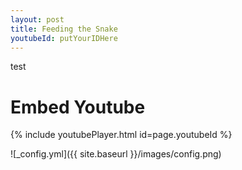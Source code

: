 ```yaml
---
layout: post
title: Feeding the Snake 
youtubeId: putYourIDHere
---
```

test

# Embed Youtube

<!---
Include this next line in your .md for Youtube videos, make sure to put your video ID up there!

Example:     youtubeId: lDi9uFcD7XI
-->

{% include youtubePlayer.html id=page.youtubeId %}

![_config.yml]({{ site.baseurl }}/images/config.png)
